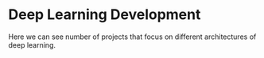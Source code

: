 # Deep Learning Development
Here we can see number of projects that focus on different architectures of deep learning.
